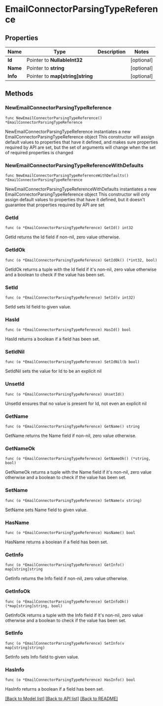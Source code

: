# EmailConnectorParsingTypeReference

## Properties

Name | Type | Description | Notes
------------ | ------------- | ------------- | -------------
**Id** | Pointer to **NullableInt32** |  | [optional] 
**Name** | Pointer to **string** |  | [optional] 
**Info** | Pointer to **map[string]string** |  | [optional] 

## Methods

### NewEmailConnectorParsingTypeReference

`func NewEmailConnectorParsingTypeReference() *EmailConnectorParsingTypeReference`

NewEmailConnectorParsingTypeReference instantiates a new EmailConnectorParsingTypeReference object
This constructor will assign default values to properties that have it defined,
and makes sure properties required by API are set, but the set of arguments
will change when the set of required properties is changed

### NewEmailConnectorParsingTypeReferenceWithDefaults

`func NewEmailConnectorParsingTypeReferenceWithDefaults() *EmailConnectorParsingTypeReference`

NewEmailConnectorParsingTypeReferenceWithDefaults instantiates a new EmailConnectorParsingTypeReference object
This constructor will only assign default values to properties that have it defined,
but it doesn't guarantee that properties required by API are set

### GetId

`func (o *EmailConnectorParsingTypeReference) GetId() int32`

GetId returns the Id field if non-nil, zero value otherwise.

### GetIdOk

`func (o *EmailConnectorParsingTypeReference) GetIdOk() (*int32, bool)`

GetIdOk returns a tuple with the Id field if it's non-nil, zero value otherwise
and a boolean to check if the value has been set.

### SetId

`func (o *EmailConnectorParsingTypeReference) SetId(v int32)`

SetId sets Id field to given value.

### HasId

`func (o *EmailConnectorParsingTypeReference) HasId() bool`

HasId returns a boolean if a field has been set.

### SetIdNil

`func (o *EmailConnectorParsingTypeReference) SetIdNil(b bool)`

 SetIdNil sets the value for Id to be an explicit nil

### UnsetId
`func (o *EmailConnectorParsingTypeReference) UnsetId()`

UnsetId ensures that no value is present for Id, not even an explicit nil
### GetName

`func (o *EmailConnectorParsingTypeReference) GetName() string`

GetName returns the Name field if non-nil, zero value otherwise.

### GetNameOk

`func (o *EmailConnectorParsingTypeReference) GetNameOk() (*string, bool)`

GetNameOk returns a tuple with the Name field if it's non-nil, zero value otherwise
and a boolean to check if the value has been set.

### SetName

`func (o *EmailConnectorParsingTypeReference) SetName(v string)`

SetName sets Name field to given value.

### HasName

`func (o *EmailConnectorParsingTypeReference) HasName() bool`

HasName returns a boolean if a field has been set.

### GetInfo

`func (o *EmailConnectorParsingTypeReference) GetInfo() map[string]string`

GetInfo returns the Info field if non-nil, zero value otherwise.

### GetInfoOk

`func (o *EmailConnectorParsingTypeReference) GetInfoOk() (*map[string]string, bool)`

GetInfoOk returns a tuple with the Info field if it's non-nil, zero value otherwise
and a boolean to check if the value has been set.

### SetInfo

`func (o *EmailConnectorParsingTypeReference) SetInfo(v map[string]string)`

SetInfo sets Info field to given value.

### HasInfo

`func (o *EmailConnectorParsingTypeReference) HasInfo() bool`

HasInfo returns a boolean if a field has been set.


[[Back to Model list]](../README.md#documentation-for-models) [[Back to API list]](../README.md#documentation-for-api-endpoints) [[Back to README]](../README.md)


